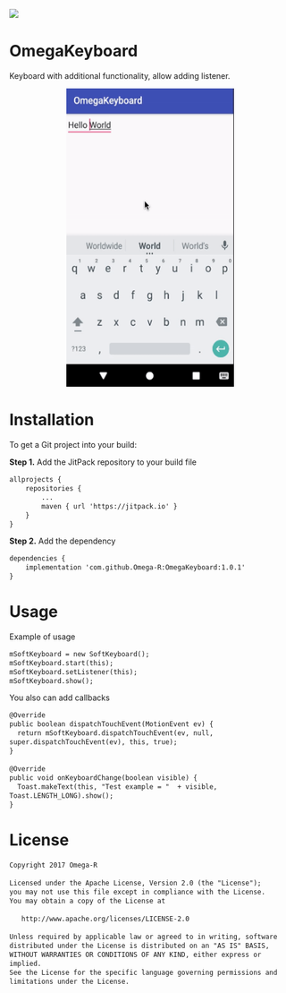[![](https://jitpack.io/v/Omega-R/OmegaKeyboard.svg)](https://jitpack.io/#Omega-R/OmegaKeyboard)

# OmegaKeyboard
Keyboard with additional functionality, allow adding listener.

<p align="center">
    <img src="/images/omega_keyboard.gif?raw=true" width="300" height="533" />
</p>

# Installation
To get a Git project into your build:

**Step 1.** Add the JitPack repository to your build file
```
allprojects {
    repositories {
        ...
        maven { url 'https://jitpack.io' }
    }
}
```
**Step 2.** Add the dependency
```
dependencies {
    implementation 'com.github.Omega-R:OmegaKeyboard:1.0.1'
}
```

# Usage
Example of usage
```
mSoftKeyboard = new SoftKeyboard();
mSoftKeyboard.start(this);
mSoftKeyboard.setListener(this);
mSoftKeyboard.show();
```
You also can add callbacks
```
@Override
public boolean dispatchTouchEvent(MotionEvent ev) {
  return mSoftKeyboard.dispatchTouchEvent(ev, null, super.dispatchTouchEvent(ev), this, true);
}

@Override
public void onKeyboardChange(boolean visible) {
  Toast.makeText(this, "Test example = "  + visible, Toast.LENGTH_LONG).show();
}
```

# License
```
Copyright 2017 Omega-R

Licensed under the Apache License, Version 2.0 (the "License");
you may not use this file except in compliance with the License.
You may obtain a copy of the License at

   http://www.apache.org/licenses/LICENSE-2.0

Unless required by applicable law or agreed to in writing, software
distributed under the License is distributed on an "AS IS" BASIS,
WITHOUT WARRANTIES OR CONDITIONS OF ANY KIND, either express or implied.
See the License for the specific language governing permissions and
limitations under the License.
```
